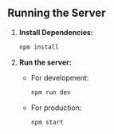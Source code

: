 ## Running the Server

1. **Install Dependencies:**
   ```bash
   npm install
   ```

2. **Run the server:**
   - For development:
     ```bash
     npm run dev
     ```
   - For production:
     ```bash
     npm start
     ```

